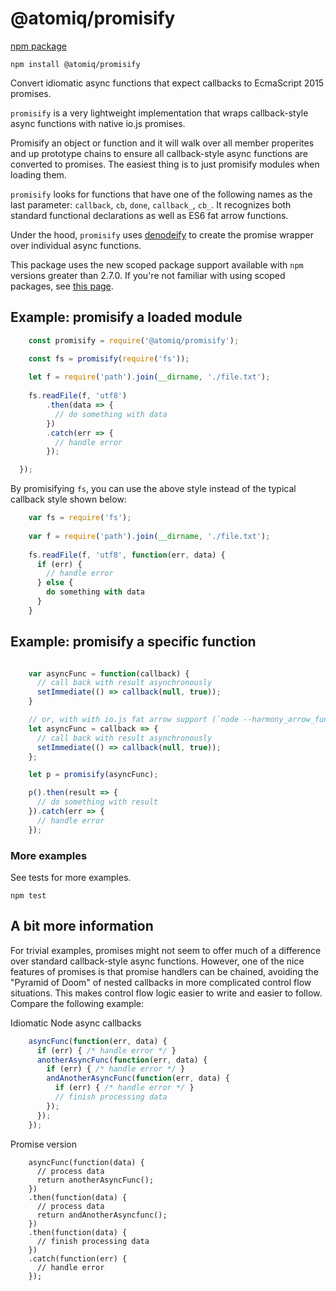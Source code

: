 @atomiq/promisify
=================

[npm package](https://www.npmjs.com/package/@atomiq/promisify)

    npm install @atomiq/promisify


Convert idiomatic async functions that expect callbacks to EcmaScript 2015 promises.

`promisify` is a very lightweight implementation that wraps callback-style async
functions with native io.js promises.

Promisify an object or function and it will walk over all member properites
and up prototype chains to ensure all callback-style async functions are converted
to promises. The easiest thing is to just promisify modules when loading them. 

`promisify` looks for functions that have one of the following names as the last
parameter: `callback`, `cb`, `done`, `callback_`, `cb_`. It recognizes both standard
functional declarations as well as ES6 fat arrow functions.

Under the hood, `promisify` uses [denodeify](https://www.npmjs.com/package/denodeify)
to create the promise wrapper over individual async functions. 

This package uses the new scoped package support available with `npm` versions greater than 2.7.0.
If you're not familiar with using scoped packages, see [this page](https://docs.npmjs.com/getting-started/scoped-packages).

## Example: promisify a loaded module

```js
    const promisify = require('@atomiq/promisify');

    const fs = promisify(require('fs'));
    
    let f = require('path').join(__dirname, './file.txt');
    
    fs.readFile(f, 'utf8')
        .then(data => {
          // do something with data
        })
        .catch(err => {
          // handle error
        });

  });

```

By promisifying `fs`, you can use the above style instead of the typical
callback style shown below:

```js
    var fs = require('fs');
    
    var f = require('path').join(__dirname, './file.txt');
    
    fs.readFile(f, 'utf8', function(err, data) {
      if (err) {
        // handle error
      } else {
        do something with data
      }
    }
```

## Example: promisify a specific function

```js

    var asyncFunc = function(callback) {
      // call back with result asynchronously
      setImmediate(() => callback(null, true));
    }

    // or, with with io.js fat arrow support (`node --harmony_arrow_functions`)
    let asyncFunc = callback => {
      // call back with result asynchronously
      setImmediate(() => callback(null, true));
    };

    let p = promisify(asyncFunc);

    p().then(result => {
      // do something with result
    }).catch(err => {
      // handle error
    });
```

### More examples

See tests for more examples.

    npm test


## A bit more information

For trivial examples, promises might not seem to offer much of a difference over
standard callback-style async functions. However, one of the nice features of promises
is that promise handlers can be chained, avoiding the "Pyramid of Doom" of nested
callbacks in more complicated control flow situations. This makes control flow logic
easier to write and easier to follow. Compare the following example:

Idiomatic Node async callbacks

```js
    asyncFunc(function(err, data) {
      if (err) { /* handle error */ }
      anotherAsyncFunc(function(err, data) {
        if (err) { /* handle error */ }
        andAnotherAsyncFunc(function(err, data) {
          if (err) { /* handle error */ }
          // finish processing data
        });
      });
    });
```

Promise version

```
    asyncFunc(function(data) {
      // process data
      return anotherAsyncFunc();
    })
    .then(function(data) {
      // process data
      return andAnotherAsyncfunc();
    })
    .then(function(data) {
      // finish processing data
    })
    .catch(function(err) {
      // handle error
    });
```

